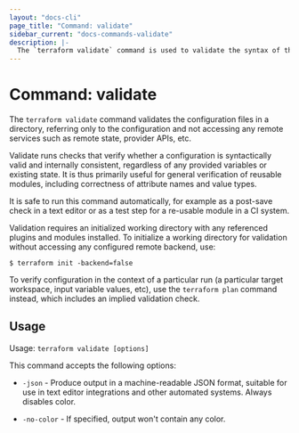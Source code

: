 ```yaml
---
layout: "docs-cli"
page_title: "Command: validate"
sidebar_current: "docs-commands-validate"
description: |-
  The `terraform validate` command is used to validate the syntax of the terraform files.
---
```


# Command: validate

The `terraform validate` command validates the configuration files in a
directory, referring only to the configuration and not accessing any remote
services such as remote state, provider APIs, etc.

Validate runs checks that verify whether a configuration is syntactically
valid and internally consistent, regardless of any provided variables or
existing state. It is thus primarily useful for general verification of
reusable modules, including correctness of attribute names and value types.

It is safe to run this command automatically, for example as a post-save
check in a text editor or as a test step for a re-usable module in a CI
system.

Validation requires an initialized working directory with any referenced
plugins and modules installed. To initialize a working directory for
validation without accessing any configured remote backend, use:

```
$ terraform init -backend=false
```

To verify configuration in the context of a particular run (a particular
target workspace, input variable values, etc), use the `terraform plan`
command instead, which includes an implied validation check.

## Usage

Usage: `terraform validate [options]`

This command accepts the following options:

- `-json` - Produce output in a machine-readable JSON format, suitable for
  use in text editor integrations and other automated systems. Always disables
  color.

- `-no-color` - If specified, output won't contain any color.
